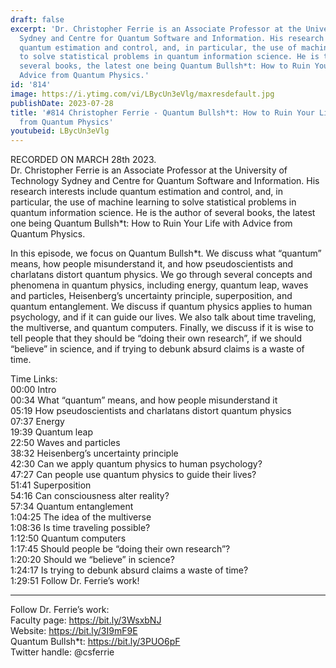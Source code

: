 ```yaml
---
draft: false
excerpt: 'Dr. Christopher Ferrie is an Associate Professor at the University of Technology
  Sydney and Centre for Quantum Software and Information. His research interests include
  quantum estimation and control, and, in particular, the use of machine learning
  to solve statistical problems in quantum information science. He is the author of
  several books, the latest one being Quantum Bullsh*t: How to Ruin Your Life with
  Advice from Quantum Physics.'
id: '814'
image: https://i.ytimg.com/vi/LBycUn3eVlg/maxresdefault.jpg
publishDate: 2023-07-28
title: '#814 Christopher Ferrie - Quantum Bullsh*t: How to Ruin Your Life with Advice
  from Quantum Physics'
youtubeid: LBycUn3eVlg
---
```

<div class="timelinks">

RECORDED ON MARCH 28th 2023.  
Dr. Christopher Ferrie is an Associate Professor at the University of Technology Sydney and Centre for Quantum Software and Information. His research interests include quantum estimation and control, and, in particular, the use of machine learning to solve statistical problems in quantum information science. He is the author of several books, the latest one being Quantum Bullsh*t: How to Ruin Your Life with Advice from Quantum Physics.

In this episode, we focus on Quantum Bullsh*t. We discuss what “quantum” means, how people misunderstand it, and how pseudoscientists and charlatans distort quantum physics. We go through several concepts and phenomena in quantum physics, including energy, quantum leap, waves and particles, Heisenberg’s uncertainty principle, superposition, and quantum entanglement. We discuss if quantum physics applies to human psychology, and if it can guide our lives. We also talk about time traveling, the multiverse, and quantum computers. Finally, we discuss if it is wise to tell people that they should be “doing their own research”, if we should “believe” in science, and if trying to debunk absurd claims is a waste of time.

Time Links:  
<time>00:00</time> Intro  
<time>00:34</time> What “quantum” means, and how people misunderstand it  
<time>05:19</time> How pseudoscientists and charlatans distort quantum physics  
<time>07:37</time> Energy  
<time>19:39</time> Quantum leap  
<time>22:50</time> Waves and particles  
<time>38:32</time> Heisenberg’s uncertainty principle  
<time>42:30</time> Can we apply quantum physics to human psychology?  
<time>47:27</time> Can people use quantum physics to guide their lives?  
<time>51:41</time> Superposition  
<time>54:16</time> Can consciousness alter reality?  
<time>57:34</time> Quantum entanglement  
<time>1:04:25</time> The idea of the multiverse  
<time>1:08:36</time> Is time traveling possible?  
<time>1:12:50</time> Quantum computers  
<time>1:17:45</time> Should people be “doing their own research”?  
<time>1:20:20</time> Should we “believe” in science?  
<time>1:24:17</time> Is trying to debunk absurd claims a waste of time?  
<time>1:29:51</time> Follow Dr. Ferrie’s work!

---

Follow Dr. Ferrie’s work:  
Faculty page: https://bit.ly/3WsxbNJ  
Website: https://bit.ly/3I9mF9E  
Quantum Bullsh*t: https://bit.ly/3PUO6pF  
Twitter handle: @csferrie
</div>

